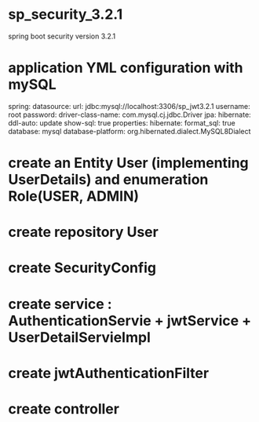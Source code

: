 # sp_security_3.2.1
spring boot security version 3.2.1

# application YML configuration with mySQL
  spring:
  datasource:
    url: jdbc:mysql://localhost:3306/sp_jwt3.2.1
    username: root
    password:
    driver-class-name: com.mysql.cj.jdbc.Driver
  jpa:
    hibernate:
      ddl-auto: update
    show-sql: true
    properties:
      hibernate:
        format_sql: true
    database: mysql
    database-platform: org.hibernated.dialect.MySQL8Dialect
    
# create an Entity User (implementing UserDetails) and enumeration Role(USER, ADMIN)
# create repository User

# create SecurityConfig
# create service : AuthenticationServie + jwtService + UserDetailServieImpl
# create jwtAuthenticationFilter
# create controller

